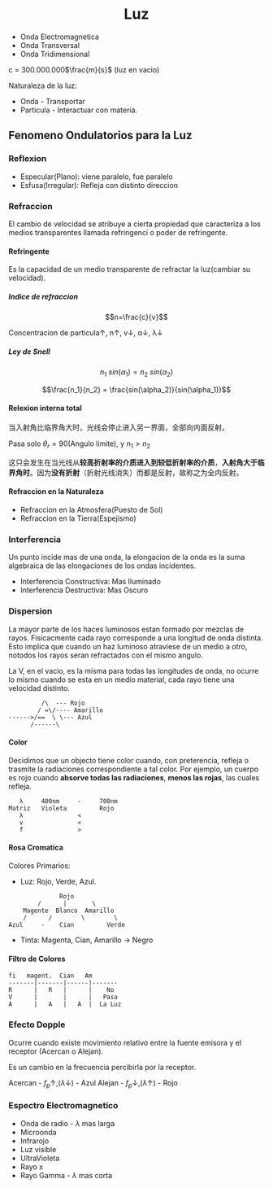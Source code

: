 <h1 align="center">Luz</h1>

- Onda Electromagnetica
- Onda Transversal
- Onda Tridimensional

c = 300.000.000$\frac{m}{s}$ (luz en vacio)

Naturaleza de la luz:
- Onda - Transportar
- Particula - Interactuar con materia.

## Fenomeno Ondulatorios para la Luz

### Reflexion

- Especular(Plano): viene paralelo, fue paralelo
- Esfusa(Irregular): Refleja con distinto direccion

### Refraccion

El cambio de velocidad se atribuye a cierta propiedad que caracteriza a los medios transparentes llamada refringenci o poder de refringente.

#### Refringente

Es la capacidad de un medio transparente de refractar la luz(cambiar su velocidad).

##### Indice de refraccion

$$n=\frac{c}{v}$$

Concentracion de particula↑, n↑, v↓, α↓, λ↓

##### Ley de Snell

$$n_1\ sin(\alpha_1) = n_2\ sin(\alpha_2)$$

$$\frac{n_1}{n_2} = \frac{sin(\alpha_2)}{sin(\alpha_1)}$$


#### Relexion interna total

当入射角比临界角大时，光线会停止进入另一界面，全部向内面反射。

Pasa solo  $\theta_r = 90$(Angulo limite), y $n_1 > n_2$

这只会发生在当光线从**较高折射率的介质进入到较低折射率的介质**，**入射角大于临界角时**。因为**没有折射**（折射光线消失）而都是反射，故称之为全内反射。

#### Refraccion en la Naturaleza

- Refraccion en la Atmosfera(Puesto de Sol)
- Refraccion en la Tierra(Espejismo)

### Interferencia

Un punto incide mas de una onda, la elongacion de la onda es la suma algebraica de las elongaciones de los ondas incidentes.

- Interferencia Constructiva: Mas Iluminado
- Interferencia Destructiva: Mas Oscuro

### Dispersion

La mayor parte de los haces luminosos estan formado por mezclas de rayos. Fisicacmente cada rayo corresponde a una longitud de onda distinta. Esto implica que cuando un haz luminoso atraviese de un medio a otro, notodos los rayos seran refractados con el mismo angulo.

La V, en el vacio, es la misma para todas las longitudes de onda, no ocurre lo mismo cuando se esta en un medio material, cada rayo tiene una velocidad distinto.
```
         /\  --- Rojo
        / =\/---- Amarillo
------>/==  \ \--- Azul
      /------\
```

#### Color

Decidimos que un objecto tiene color cuando, con preterencia, refleja o trasmite la radiaciones correspondiente a tal color. Por ejemplo, un cuerpo es rojo cuando **absorve todas las radiaciones**, **menos las rojas**, las cuales refleja.

```
   λ     400nm     -     700nm
Matriz   Violeta         Rojo
   λ               <
   v               <
   f               >
```

#### Rosa Cromatica

Colores Primarios:

- Luz: Rojo, Verde, Azul.

```
              Rojo
        /      |       \
    Magente  Blanco  Amarillo
    /      /        \        \
Azul     -    Cian         Verde
```

- Tinta: Magenta, Cian, Amarillo -> Negro

#### Filtro de Colores

```
fi   magent.  Cian   Am
-------|-------|------|-------
R      |   R   |      |    No
V      |       |      |   Pasa
A      |   A   |   A  |  La Luz
```


### Efecto Dopple

Ocurre cuando existe movimiento relativo entre la fuente emisora y el receptor (Acercan o Alejan).

Es un cambio en la frecuencia percibirla por la receptor.

Acercan - $f_p \uparrow,(\lambda \downarrow)$ - Azul
Alejan - $f_p \downarrow,(\lambda \uparrow)$ - Rojo

### Espectro Electromagnetico

- Onda de radio   - $\lambda$ mas larga
- Microonda
- Infrarojo
- Luz visible
- UltraVioleta
- Rayo x
- Rayo Gamma - $\lambda$ mas corta